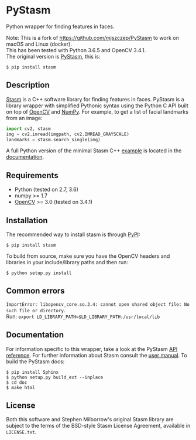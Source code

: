 ﻿# PyStasm
Python wrapper for finding features in faces.

Note: This is a fork of https://github.com/mjszczep/PyStasm to work on macOS and Linux (docker).   
This has been tested with Python 3.6.5 and OpenCV 3.4.1.   
The original version is [PyStasm](https://pypi.python.org/pypi/PyStasm), this is:

`$ pip install stasm`

## Description
[Stasm](http://www.milbo.users.sonic.net/stasm/) is a C++ software library for finding features in faces. PyStasm is a library wrapper with simplified Pythonic syntax using the Python C API built on top of [OpenCV](http://opencv.org/) and [NumPy](http://www.numpy.org/). For example, to get a list of facial landmarks from an image:
```python
import cv2, stasm
img = cv2.imread(imgpath, cv2.IMREAD_GRAYSCALE)
landmarks = stasm.search_single(img)
```
A full Python version of the minimal Stasm C++ [example](http://www.milbo.users.sonic.net/stasm/minimal.html) is located in the [documentation](http://pythonhosted.org/PyStasm).

## Requirements
* Python (tested on 2.7, 3.6)
* numpy >= 1.7
* [OpenCV](http://opencv.org/) >= 3.0 (tested on 3.4.1)

## Installation
The recommended way to install stasm is through [PyPI](https://pypi.python.org/pypi/stasm):
```
$ pip install stasm
```
To build from source, make sure you have the OpenCV headers and libraries in your include/library paths and then run:
```
$ python setup.py install
```

## Common errors
`ImportError: libopencv_core.so.3.4: cannot open shared object file: No such file or directory`.   
Run: `export LD_LIBRARY_PATH=$LD_LIBRARY_PATH:/usr/local/lib`

## Documentation
For information specific to this wrapper, take a look at the PyStasm [API reference](http://pythonhosted.org/PyStasm). For further information about Stasm consult the [user manual](http://www.milbo.org/stasm-files/stasm4.pdf). To build the PyStasm docs:
```
$ pip install Sphinx
$ python setup.py build_ext --inplace
$ cd doc
$ make html
```

## License
Both this software and Stephen Milborrow's original Stasm library are subject to the terms of the BSD-style Stasm License Agreement, available in `LICENSE.txt`.
